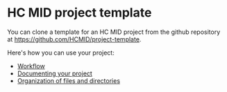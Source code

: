 
# HC MID project template

You can clone a template for an HC MID project from the github repository at <https://github.com/HCMID/project-template>.

Here's how you can use your project:

-  [Workflow](workflow)
-  [Documenting your project](docs)
-  [Organization of files and directories](dirlayout)
